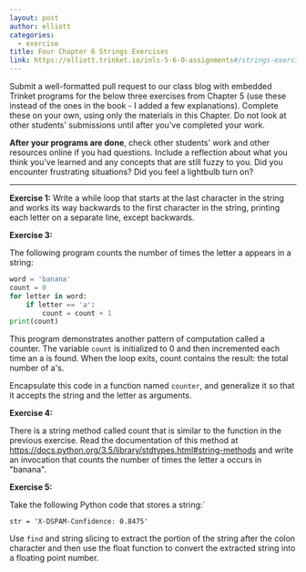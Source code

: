 ```yaml
---
layout: post
author: elliott
categories:
  - exercise
title: Four Chapter 6 Strings Exercises
link: https://elliott.trinket.io/inls-5-6-0-assignments#/strings-exercises/backwards-strings
---
```


Submit a well-formatted pull request to our class blog with embedded Trinket programs for the below three
exercises from Chapter 5 (use these instead of the ones in the book - I added a few explanations).
Complete these on your own, using only the materials in this Chapter. Do not
look at other students' submissions until after you've completed your work.

**After your programs are done**, check other students' work and other resources online if you had questions.
Include a reflection about what you think you've learned and any concepts that are still fuzzy to you.
Did you encounter frustrating situations? Did you feel a lightbulb turn on?

___




**Exercise 1:** Write a while loop that starts at the last character in the string and works its way backwards to the first character in the string, printing each letter on a separate line, except backwards.


**Exercise 3:**

The following program counts the number of times the letter a appears in a string:

```python
word = 'banana'
count = 0
for letter in word:
    if letter == 'a':
        count = count + 1
print(count)
```

This program demonstrates another pattern of computation called a counter. The variable `count` is initialized to 0 and then incremented each time an a is found. When the loop exits, count contains the result: the total number of a's.


Encapsulate this code in a function named `counter`, and generalize it so that it accepts the string and the letter as arguments.


**Exercise 4:**

There is a string method called count that is similar to the function in the previous exercise. Read the documentation of this method at https://docs.python.org/3.5/library/stdtypes.html#string-methods and write an invocation that counts the number of times the letter a occurs in "banana".

**Exercise 5:**

Take the following Python code that stores a string:`

    str = 'X-DSPAM-Confidence: 0.8475'

Use `find` and string slicing to extract the portion of the string after the colon character and then use the float function to convert the extracted string into a floating point number.